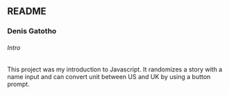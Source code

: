 <!--Headings -->

## README 

### Denis Gatotho

###### Intro

<!-- paragraphs -->

This project was my introduction to Javascript. It randomizes a story with a name input and can convert unit between US and UK by using a button prompt.  


